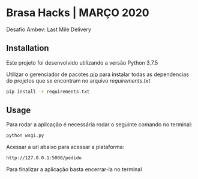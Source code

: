 # Brasa Hacks | MARÇO 2020

Desafio Ambev: Last Mile Delivery

## Installation

Este projeto foi desenvolvido utilizando a versão Python 3.7.5

Utilizar o gerenciador de pacotes [pip](https://pip.pypa.io/en/stable/) para instalar todas as dependencias do projetos que se encontram no arquivo *requirements.txt*

```bash
pip install -r requirements.txt
```

## Usage

Para rodar a aplicação é necessária rodar o seguinte comando no terminal:

```bash
python wsgi.py
```
Acessar a url abaixo para acessar a plataforma:

```bash
http://127.0.0.1:5000/pedido
```

Para finalizar a aplicação basta encerrar-la no terminal

